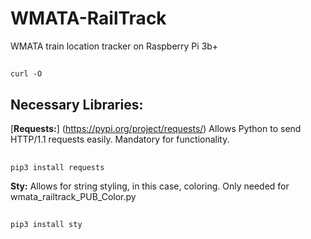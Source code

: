# WMATA-RailTrack
WMATA train location tracker on Raspberry Pi 3b+

##
    curl -O


## Necessary Libraries:

[__Requests:__] (https://pypi.org/project/requests/) Allows Python to send HTTP/1.1 requests easily. Mandatory for functionality.
##
    pip3 install requests

__Sty:__ Allows for string styling, in this case, coloring. Only needed for wmata_railtrack_PUB_Color.py
##
    pip3 install sty
